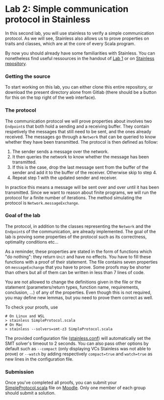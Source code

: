 # Lab 2: Simple communication protocol in Stainless

In this second lab, you will use stainless to verify a simple communication protocol. As we will see, Stainless also allows us to prove properties on traits and classes, which are at the core of every Scala program.

By now you should already have some familiarities with Stainless. You can nonetheless find useful ressources in the handout of [Lab 1](../../lab2/README.md#Tutorial) or on [Stainless repository](https://github.com/epfl-lara/stainless).

### Getting the source

To start working on this lab, you can either clone this entire repository, or download the present directory alone from Gitlab (there should be a button for this on the top right of the web interface).

### The protocol

The communication protocol we will prove properties about involves two `Endpoint`s that both hold a sending and a receiving buffer. They contain respetively the messages that still need to be sent, and the ones already received. The messages go through a `Network` that can be queried to know whether they have been transmitted. The protocol is then defined as follow:

1. The sender sends a message over the network.
2. It then queries the network to know whether the message has been transmitted.
3. If this is the case, drop the last message sent from the buffer of the sender and add it to the buffer of the receiver. Otherwise skip to step 4.
4. Repeat step 1 with the updated sender and receiver.

In practice this means a message will be sent over and over until it has been transmitted. Since we want to reason about finite programs, we will run the protocol for a finite number of iterations. The method simulating the protocol is `Network.messageExchange`.

### Goal of the lab

The protocol, in addition to the classes representing the `Network` and the `Endpoint`s of the communication, are already implemented. The goal of the lab is proving some properties of the protocol such as its correctness, optimality conditions etc...

As a reminder, these properties are stated in the form of functions which "do nothing": they return `Unit` and have no effects.
You have to fill these functions with a proof of their statement. The file contains seven properties on `messageExchange` that you have to prove. Some proofs may be shorter than others but all of them can be written in less than 7 lines of code.

You are not allowed to change the definitions given in the file or the statement (parameters/return types, function name, requirements, conclusion, ...) of any of the properties. Even though this is not required, you may define new lemmas, but you need to prove them correct as well.

To check your proofs, use

```shell
# On Linux and WSL
> stainless SimpleProtocol.scala
# On Mac
> stainless --solvers=smt-z3 SimpleProtocol.scala
```

The provided configuration file ([stainless.conf](stainless.conf)) will automatically set the SMT solver's timeout to 2 seconds. You can also pass other options by default such as `--compact` (only displaying VCs Stainless was not able to prove) or `--watch` by adding respectively `compact=true` and `watch=true` as new lines in the configuration file.

### Submission

Once you've completed all proofs, you can submit your [SimpleProtocol.scala](SimpleProtocol.scala) file on [Moodle](https://moodle.epfl.ch/mod/assign/view.php?id=1169500). Only one member of each group should submit a solution.
